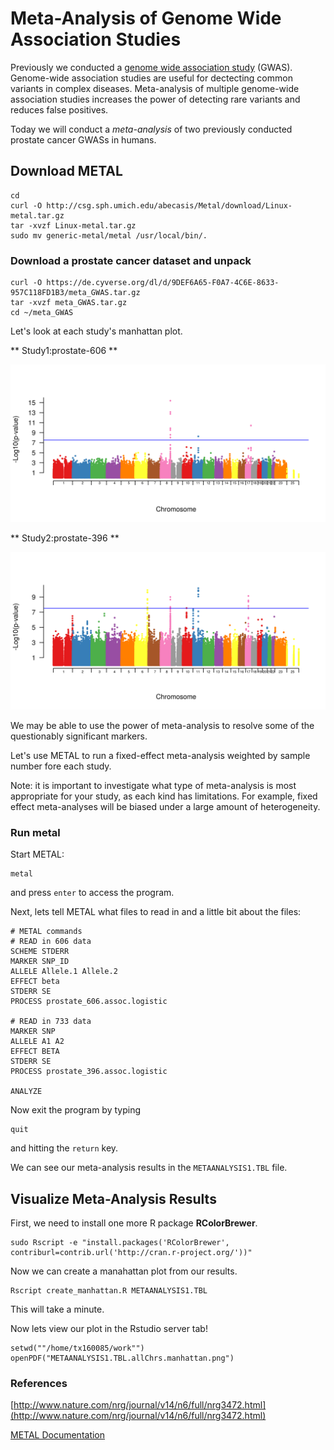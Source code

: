 # Meta-Analysis of Genome Wide Association Studies

Previously we conducted a [genome wide association study](GWAS.md) (GWAS). 
Genome-wide association studies are useful for dectecting common variants in complex diseases. 
Meta-analysis of multiple genome-wide association studies  increases the power of detecting rare variants and reduces false positives.  

Today we will conduct a *meta-analysis* of two previously conducted prostate cancer GWASs in humans.

## Download METAL

```
cd
curl -O http://csg.sph.umich.edu/abecasis/Metal/download/Linux-metal.tar.gz
tar -xvzf Linux-metal.tar.gz 
sudo mv generic-metal/metal /usr/local/bin/.
```

### Download a prostate cancer dataset and unpack

```
curl -O https://de.cyverse.org/dl/d/9DEF6A65-F0A7-4C6E-8633-957C118FD1B3/meta_GWAS.tar.gz
tar -xvzf meta_GWAS.tar.gz
cd ~/meta_GWAS
```

Let's look at each study's manhattan plot.

** Study1:prostate-606 **

![prostate-606](files/prostate_manhattan.606.png)

** Study2:prostate-396 **

![prostate-396](files/prostate_manhattan.396.png)


We may be able to use the power of meta-analysis to resolve some of the questionably significant markers.

Let's use METAL to run a fixed-effect meta-analysis weighted by sample number fore each study.

Note: it is important to investigate what type of meta-analysis is most appropriate for your study, as each kind has limitations. For example, fixed effect meta-analyses will be biased under a large amount of heterogeneity. 

### Run metal

Start METAL:
```
metal
``` 
and press `enter` to access the program.

Next, lets tell METAL what files to read in and a little bit about the files:

```
# METAL commands
# READ in 606 data
SCHEME STDERR
MARKER SNP_ID
ALLELE Allele.1 Allele.2
EFFECT beta
STDERR SE
PROCESS prostate_606.assoc.logistic

# READ in 733 data
MARKER SNP
ALLELE A1 A2
EFFECT BETA
STDERR SE
PROCESS prostate_396.assoc.logistic

ANALYZE
```

Now exit the program by typing 
```
quit
```
and hitting the `return` key.

We can see our meta-analysis results in the `METAANALYSIS1.TBL` file.


## Visualize Meta-Analysis Results
First, we need to install one more R package **RColorBrewer**.

```
sudo Rscript -e "install.packages('RColorBrewer', contriburl=contrib.url('http://cran.r-project.org/'))"
```

Now we can create a manahattan plot from our results. 

```
Rscript create_manhattan.R METAANALYSIS1.TBL
``` 

This will take a minute.

Now lets view our plot in the Rstudio server tab!

```
setwd(""/home/tx160085/work"")
openPDF("METAANALYSIS1.TBL.allChrs.manhattan.png")
```

### References 
[http://www.nature.com/nrg/journal/v14/n6/full/nrg3472.html](http://www.nature.com/nrg/journal/v14/n6/full/nrg3472.html)

[METAL Documentation](http://genome.sph.umich.edu/wiki/METAL_Documentation)
